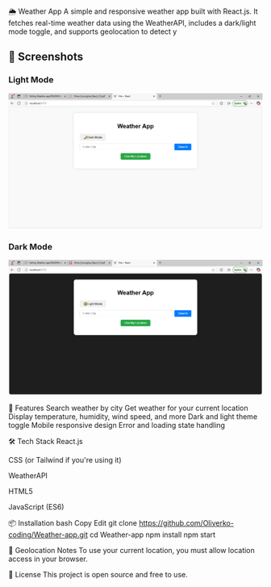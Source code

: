 🌦️ Weather App
A simple and responsive weather app built with React.js. It fetches real-time weather data using the WeatherAPI, includes a dark/light mode toggle, and supports geolocation to detect y

## 📸 Screenshots

### Light Mode
![Light Mode](screenshot-light.png)

### Dark Mode
![Dark Mode](screenshot-dark.png)

🚀 Features
Search weather by city
Get weather for your current location
Display temperature, humidity, wind speed, and more
Dark and light theme toggle
Mobile responsive design
Error and loading state handling

🛠️ Tech Stack
React.js

CSS (or Tailwind if you're using it)

WeatherAPI

HTML5

JavaScript (ES6)

📦 Installation
bash
Copy
Edit
git clone https://github.com/Oliverko-coding/Weather-app.git
cd Weather-app
npm install
npm start

📍 Geolocation Notes
To use your current location, you must allow location access in your browser.

📄 License
This project is open source and free to use.
